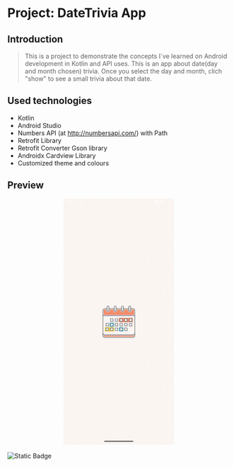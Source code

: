 Project: DateTrivia App
==================================


Introduction
---------------

>This is a project to demonstrate the concepts I´ve learned on Android development in Kotlin and API uses.
>This is an app  about date(day and month chosen) trivia. Once you select the day and month, clich "show" to see a small trivia about that date.



Used technologies
----------------
* Kotlin
* Android Studio
* Numbers API (at http://numbersapi.com/) with Path
* Retrofit Library
* Retrofit Converter Gson library
* Androidx Cardview Library
* Customized theme and colours

Preview
----------------

<p align="center">
<img src="https://raw.githubusercontent.com/ShyBlueMoon/DateTrivia/master/Screen_recording_20240625_15092555.gif" alt="Gif showing how the app works." width="250"/>

![Static Badge](https://img.shields.io/badge/made_with_love_by-Luana-purple?style=for-the-badge)
